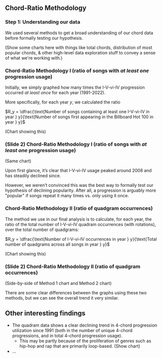 ## Chord-Ratio Methodology 

### Step 1: Understanding our data

We used several methods to get a broad understanding of our chord data before formally testing our hypothesis.

(Show some charts here with things like total chords, distribution of most popular chords, & other high-level data exploration stuff to convey a sense of what we're working with.)

### Chord-Ratio Methodology I (ratio of songs with _at least one_ progression usage)

Initially, we simply graphed how many times the I-V-vi-IV progression occurred _at least once_ for each year (1991-2022).

More specifically, for each year $y$, we calculated the ratio

$R_y = \dfrac{\text{Number of songs containing at least one I-V-vi-IV in year } y}{\text{Number of songs first appearing in the Billboard Hot 100 in year } y}$

(Chart showing this)

### (Slide 2) Chord-Ratio Methodology I (ratio of songs with _at least one_ progression usage)

(Same chart)

Upon first glance, it’s clear that I-V-vi-IV usage peaked around 2008 and has steadily declined since.

However, we weren’t convinced this was the best way to formally test our hypothesis of declining popularity.
After all, a progression is arguably more "popular" if songs repeat it many times vs. only using it once.

### Chord-Ratio Methodology II (ratio of quadgram occurrences)

The method we use in our final analysis is to calculate, for each year, the ratio of the total number of I-V-vi-IV quadram occurrences (with rotations), over the total number of quadgrams:

$R_y = \dfrac{\text{Number of I-V-vi-IV occurrences in year } y}{\text{Total number of quadgrams across all songs in year } y}$

(Chart showing this)

### (Slide 2) Chord-Ratio Methodology II (ratio of quadgram occurrences)

(Side-by-side of Method 1 chart and Method 2 chart)

There are some clear differences between the graphs using these two methods, but we can see the overall trend it very similar.


## Other interesting findings

  * The quadram data shows a clear declining trend in 4-chord progression utilization since 1991 (both in the number of unique 4-chord progressions, and in total 4-chord progression usage).
    - This may be partly because of the proliferation of genres such as hip-hop and rap that are primarily loop-based.
    (Show chart)
  * ...
